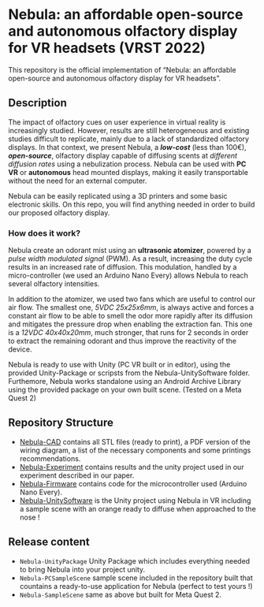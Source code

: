 # Nebula: an affordable open-source and autonomous olfactory display for VR headsets (VRST 2022)
 
This repository is the official implementation of “Nebula: an affordable open-source and autonomous olfactory display for VR headsets”.

## Description 

The impact of olfactory cues on user experience in virtual reality is increasingly studied. However, results are still heterogeneous and existing studies difficult to replicate, mainly due to a lack of standardized olfactory displays. In that context, we present Nebula, a **_low-cost_** (less than 100€), **_open-source_**, olfactory display capable of diffusing scents at *different diffusion rates* using a nebulization process. Nebula can be used with **PC VR** or **autonomous** head mounted displays, making it easily transportable without the need for an external computer.

Nebula can be easily replicated using a 3D printers and some basic electronic skills. On this repo, you will find anything needed in order to build our proposed olfactory display. 

### How does it work?

Nebula create an odorant mist using an **ultrasonic atomizer**, powered by a *pulse width modulated signal* (PWM). As a result, increasing the duty cycle results in an increased rate of diffusion.
This modulation, handled by a micro-controller (we used an Arduino Nano Every) allows Nebula to reach several olfactory intensities.

In addition to the atomizer, we used two fans which are useful to control our air flow. The smallest one, *5VDC 25x25x6mm*, is always active and forces a constant air flow to be able to smell the odor more rapidly after its diffusion and mitigates the pressure drop when enabling the extraction fan. This one is a *12VDC 40x40x20mm*, much stronger, that runs for 2 seconds in order to extract the remaining odorant and thus improve the reactivity of the device.

Nebula is ready to use with Unity (PC VR built or in editor), using the provided Unity-Package or scripsts from the Nebula-UnitySoftware folder.
Furthemore, Nebula works standalone using an Android Archive Library using the provided package on your own built scene. (Tested on a Meta Quest 2)

## Repository Structure

  * [Nebula-CAD](https://github.com/Plateforme-VR-ENISE/Nebula-Core/tree/master/Nebula-CAD) contains all STL files (ready to print), a PDF version of the wiring diagram, a list of the necessary components and some printings recommendations.
  * [Nebula-Experiment](https://github.com/Plateforme-VR-ENISE/Nebula-Core/tree/master/Nebula-Experiment) contains results and the unity project used in our experiment described in our paper.
  * [Nebula-Firmware](https://github.com/Plateforme-VR-ENISE/Nebula-Core/tree/master/Nebula-Firmware) contains code for the microcontroller used (Arduino Nano Every).
  * [Nebula-UnitySoftware](https://github.com/Plateforme-VR-ENISE/Nebula-Core/tree/master/Nebula-UnitySoftware) is the Unity project using Nebula in VR including a sample scene with an orange ready to diffuse when approached to the nose !
  
   ## Release content
   
   * ``Nebula-UnityPackage`` Unity Package which includes everything needed to bring Nebula into your project unity.
   * ``Nebula-PCSampleScene`` sample scene included in the repository built that countains a ready-to-use application for Nebula (perfect to test yours !)
   * ``Nebula-SampleScene`` same as above but built for Meta Quest 2.
